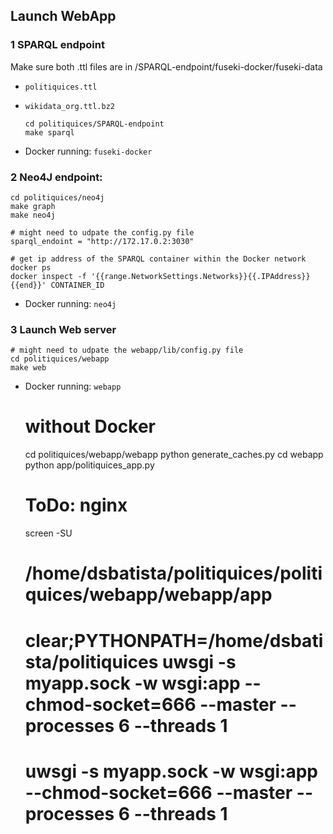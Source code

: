 ## Launch WebApp

### 1 SPARQL endpoint
    
Make sure both .ttl files are in /SPARQL-endpoint/fuseki-docker/fuseki-data
- `politiquices.ttl`
- `wikidata_org.ttl.bz2`

      cd politiquices/SPARQL-endpoint
      make sparql

- Docker running: `fuseki-docker`

### 2 Neo4J endpoint:

    cd politiquices/neo4j
    make graph
    make neo4j

    # might need to udpate the config.py file
    sparql_endoint = "http://172.17.0.2:3030"

    # get ip address of the SPARQL container within the Docker network
    docker ps
    docker inspect -f '{{range.NetworkSettings.Networks}}{{.IPAddress}}{{end}}' CONTAINER_ID

- Docker running: `neo4j`


### 3 Launch Web server

    # might need to udpate the webapp/lib/config.py file
    cd politiquices/webapp
    make web
  
- Docker running: `webapp`


    # without Docker
    cd politiquices/webapp/webapp
    python generate_caches.py
    cd webapp 
    python app/politiquices_app.py

    # ToDo: nginx
    screen -SU
    # /home/dsbatista/politiquices/politiquices/webapp/webapp/app
    # clear;PYTHONPATH=/home/dsbatista/politiquices uwsgi -s myapp.sock -w wsgi:app --chmod-socket=666 --master --processes 6 --threads 1

    # uwsgi -s myapp.sock -w wsgi:app --chmod-socket=666 --master --processes 6 --threads 1





